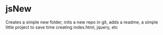 jsNew
=====

Creates a simple new folder, inits a new repo in git, adds a readme, a simple little project  to save time creating index.html, jquery, etc
